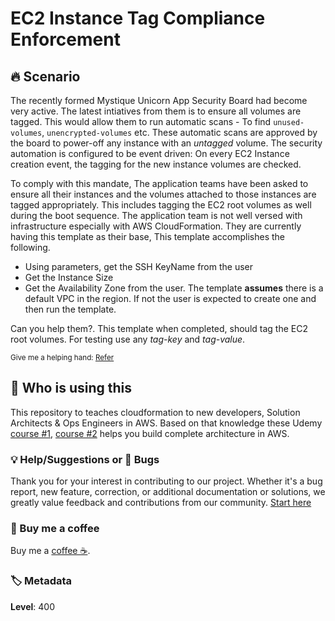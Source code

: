 # EC2 Instance Tag Compliance Enforcement

## 🔥 Scenario

The recently formed Mystique Unicorn App Security Board had become very active. The latest intiatives from them is to ensure all volumes are tagged. This would allow them to run automatic scans - To find `unused-volumes`, `unencrypted-volumes` etc. These automatic scans are approved by the board to power-off any instance with an _untagged_ volume. The security automation is configured to be event driven: On every EC2 Instance creation event, the tagging for the new instance volumes are checked.

To comply with this mandate, The application teams have been asked to ensure all their instances and the volumes attached to those instances are tagged appropriately. This includes tagging the EC2 root volumes as well during the boot sequence. The application team is not well versed with infrastructure especially with AWS CloudFormation. They are currently having this template as their base, This template accomplishes the following.

- Using parameters, get the SSH KeyName from the user
- Get the Instance Size
- Get the Availability Zone from the user. The template **assumes** there is a default VPC in the region. If not the user is expected to create one and then run the template.

Can you help them?. This template when completed, should tag the EC2 root volumes. For testing use any _tag-key_ and _tag-value_.

<sup>Give me a helping hand: [Refer][1]</sup>

## 📌 Who is using this

This repository to teaches cloudformation to new developers, Solution Architects & Ops Engineers in AWS. Based on that knowledge these Udemy [course #1][103], [course #2][102] helps you build complete architecture in AWS.

### 💡 Help/Suggestions or 🐛 Bugs

Thank you for your interest in contributing to our project. Whether it's a bug report, new feature, correction, or additional documentation or solutions, we greatly value feedback and contributions from our community. [Start here][200]

### 👋 Buy me a coffee

Buy me a [coffee ☕][900].

### 🏷️ Metadata

**Level**: 400

[1]: https://docs.aws.amazon.com/AWSEC2/latest/UserGuide/user-data.html

[100]: https://www.udemy.com/course/aws-cloud-security/?referralCode=B7F1B6C78B45ADAF77A9

[101]: https://www.udemy.com/course/aws-cloud-security-proactive-way/?referralCode=71DC542AD4481309A441

[102]: https://www.udemy.com/course/aws-cloud-development-kit-from-beginner-to-professional/?referralCode=E15D7FB64E417C547579

[103]: https://www.udemy.com/course/aws-cloudformation-basics?referralCode=93AD3B1530BC871093D6

[200]: https://github.com/miztiik/cfn-challenges/issues

[899]: https://www.udemy.com/user/n-kumar/

[900]: https://ko-fi.com/miztiik
